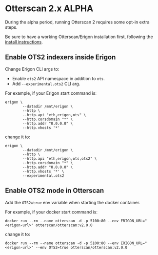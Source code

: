# Otterscan 2.x ALPHA

During the alpha period, running Otterscan 2 requires some opt-in extra steps.

Be sure to have a working Otterscan/Erigon installation first, following the [install instructions](./install.md).

## Enable OTS2 indexers inside Erigon

Change Erigon CLI args to:

- Enable `ots2` API namespace in addition to `ots`.
- Add `--experimental.ots2` CLI arg.

For example, if your Erigon start command is:

```
erigon \
        --datadir /mnt/erigon \
        --http \
        --http.api "eth,erigon,ots" \
        --http.corsdomain "*" \
        --http.addr "0.0.0.0" \
        --http.vhosts '*'
```

change it to:

```
erigon \
        --datadir /mnt/erigon \
        --http \
        --http.api "eth,erigon,ots,ots2" \
        --http.corsdomain "*" \
        --http.addr "0.0.0.0" \
        --http.vhosts '*' \
        --experimental.ots2
```

## Enable OTS2 mode in Otterscan

Add the `OTS2=true` env variable when starting the docker container.

For example, if your docker start command is:

```
docker run --rm --name otterscan -d -p 5100:80 --env ERIGON_URL="<erigon-url>" otterscan/otterscan:v2.0.0
```

change it to:

```
docker run --rm --name otterscan -d -p 5100:80 --env ERIGON_URL="<erigon-url>" --env OTS2=true otterscan/otterscan:v2.0.0
```
